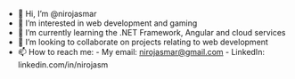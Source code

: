 - 👋 Hi, I’m @nirojasmar
- 👀 I’m interested in web development and gaming
- 🌱 I’m currently learning the .NET Framework, Angular and cloud services
- 💞️ I’m looking to collaborate on projects relating to web development
- 📫 How to reach me: 
      - My email: nirojasmar@gmail.com
      - LinkedIn: linkedin.com/in/nirojasm

<!---
nirojasmar/nirojasmar is a ✨ special ✨ repository because its `README.md` (this file) appears on your GitHub profile.
You can click the Preview link to take a look at your changes.
--->
